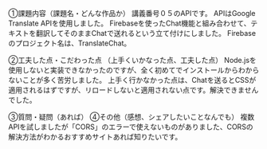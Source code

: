 ①課題内容（課題名・どんな作品か）
講義番号０５のAPIです。
APIはGoogle Translate APIを使用しました。
Firebaseを使ったChat機能と組み合わせて、テキストを翻訳してそのままChatで送れるという立て付けにしました。
Firebaseのプロジェクト名は、TranslateChat。

②工夫した点・こだわった点 （上手くいかなった点、工夫した点） 
Node.jsを使用しないと実装できなかったのですが、全く初めてでインストールからわからないことが多く苦労しました。
上手く行かなかった点は、Chatを送るとCSSが適用されるはずですが、リロードしないと適用されない点です。解決できませんでした。

③質問・疑問（あれば） ④その他（感想、シェアしたいことなんでも）
複数APIを試しましたが「CORS」のエラーで使えないものがありました、CORSの解決方法がわかるおすすめサイトあれば知りたいです。
